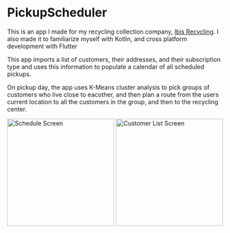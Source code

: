 # PickupScheduler
This is an app I made for my recycling collection company, [Ibis Recycling](https://www.ibisrecycling.com/).
I also made it to familiarize myself with Kotlin, and cross platform development with Flutter

This app imports a list of customers, their addresses, and their subscription type and uses this information to populate a calendar of all scheduled pickups.

On pickup day, the app uses K-Means cluster analysis to pick groups of customers who live close to eacother, 
and then plan a route from the users current location to all the customers in the group, and then to the recycling center.

<img src="https://i.imgur.com/pWhRFp6.png" alt="Schedule Screen" width="250">
<img src="https://i.imgur.com/7vfXlk6.png" alt="Customer List Screen" width="250">
